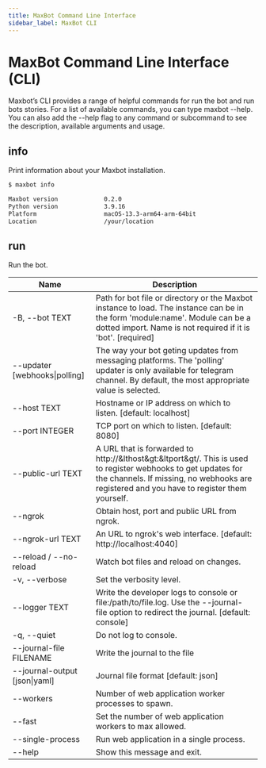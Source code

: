 ```yaml
---
title: MaxBot Command Line Interface
sidebar_label: MaxBot CLI
---
```

# MaxBot Command Line Interface (CLI)

Maxbot’s CLI provides a range of helpful commands for run the bot and run bots stories.
For a list of available commands, you can type maxbot --help.
You can also add the --help flag to any command or subcommand to see the description, available arguments and usage.

## info

Print information about your Maxbot installation.

```bash
$ maxbot info

Maxbot version             0.2.0
Python version             3.9.16
Platform                   macOS-13.3-arm64-arm-64bit
Location                   /your/location

```

## run

Run the bot.

| Name                         | Description |
| ---------------------------- | ----------- |
| -B, --bot TEXT               | Path for bot file or directory or the Maxbot instance to load. The instance can be in the form 'module:name'. Module can be a dotted import. Name is not required if it is 'bot'. [required] |
| --updater [webhooks\|polling] | The way your bot geting updates from messaging platforms. The 'polling' updater is only available for telegram channel. By default, the most appropriate value is selected.|
| --host TEXT                  | Hostname or IP address on which to listen. [default: localhost] |
| --port INTEGER               | TCP port on which to listen. [default: 8080] |
| --public-url TEXT            | A URL that is forwarded to http://&lthost&gt:&ltport&gt/. This is used to register webhooks to get updates for the channels. If missing, no webhooks are registered and you have to register them yourself.|
| --ngrok                      | Obtain host, port and public URL from ngrok. |
| --ngrok-url TEXT             | An URL to ngrok's web interface. [default: http://localhost:4040] |
| --reload / --no-reload       | Watch bot files and reload on changes. |
| -v, --verbose                | Set the verbosity level. |
| --logger TEXT                | Write the developer logs to console or file:/path/to/file.log. Use the --journal-file option to redirect the journal. [default: console]|
| -q, --quiet                  | Do not log to console. |
| --journal-file FILENAME      | Write the journal to the file |
| --journal-output [json\|yaml] | Journal file format [default: json] |
| --workers                    | Number of web application worker processes to spawn. |
| --fast                       | Set the number of web application workers to max allowed. |
| --single-process             | Run web application in a single process. |
| --help                       | Show this message and exit. |
